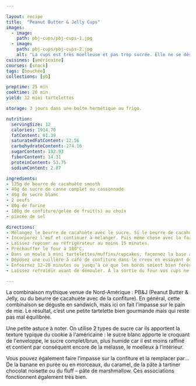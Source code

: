 ```yaml
---

layout: recipe
title:  "Peanut Butter & Jelly Cups"
images:
  - image:
    path: pbj-cups/pbj-cups-1.jpg
  - image:
    path: pbj-cups/pbj-cups-2.jpg
    alt: "La cups est très moelleuse et pas trop sucrée. Elle ne se désagrège pas du tout lorsqu’on croque dedans. Et avec la chaleur, la confiture se transforme en gelée."
cuisines: [américaine]
courses: [snack]
tags: [bouchée]
collections: [pb]

preptime: 25 min
cooktime: 20 min
yield: 12 mini tartelettes

storage: 3 jours dans une boîte hermétique au frigo.

nutrition:
  servingSize: 12
  calories: 1914.70
  fatContent: 61.39
  saturatedFatContent: 12.56
  carbohydrateContent: 274.16
  sugarContent: 182.93
  fiberContent: 14.31
  proteinContent: 53.75
  sodiumContent: 2.87

ingredients:
- 125g de beurre de cacahuète smooth
- 40g de sucre de canne complet ou cassonnade
- 40g de sucre blanc
- 2 oeufs
- 80g de farine
- 180g de confiture/gelée de fruit(s) au choix
- pincée de sel

directions:
- Mélangez le beurre de cacahuète avec le sucre. Si le beurre de cacahuète est trop épais vous pouvez le passer quelques secondes au micro-ondes pour le rendre plus liquide et facile à travailler. 
- Incorporez l'œuf et continuer à mélanger. Puis même chose avec la farine et le sel tamisés.
- Laissez reposer au réfrigérateur au moins 15 minutes.
- Préchauffer le four à 180°C. 
- Dans un moule à mini tartelettes/muffins/cupcakes, façonnez la base avec la pâte en vous assurant que les bords soient suffisamment épais et en laissant un creux au milieu. Le mieux est de foncer la pâte en mouillant/huilant vos doigts pour qu'elle ne colle pas trop.
- Déposez une cuillère à café de confiture dans le creux en essayant de ne pas trop dépasser de la surface.
- Enfournez 12–20 minutes ou jusqu’à ce que les bords soient bien forés (ça va aussi dépendre du type de moule et de la profondeur de la cup du coup). Notez que la confiture risque de se liquéfier et déborder en fin de cuisson, ce n'est pas hyper esthétique mais c'est normal.
- Laissez refroidir avant de démouler. À la sortie du four vos cups ne seront pas encore très solides structurellement, il faut attendre un peu avant de les démouler et les manipuler avec douceur, elles vont complètement durcir, y compris la confiture, en refroidissant sur une grille.

---
```


La combinaison mythique venue de Nord-Amérique&nbsp;: PB&J (Peanut Butter & Jelly, ou du beurre de cacahuète avec de la confiture). En général, cette combinaison se déguste en sandwich, mais ici on fait l’impasse sur le pain de mie. Le résultat, c’est une petite tartelette bien gourmande mais qui reste pas mal équilibrée.

Une petite astuce à noter. On utilise 2 types de sucre car ils apportent la texture typique du cookie à l'américaine&nbsp;: le sucre blanc apporte le croquant de l'enveloppe, le sucre complet/brun, plus humide car il est moins raffiné et contient par conséquent encore de la mélasse, le moelleux à l’intérieur.

Vous pouvez également faire l’impasse sur la confiture et la remplacer par… De la banane en purée ou en morceaux, du caramel, de la pâte à tartiner chocolat noisette ou du fluff – pâte de marshmallow. Ces associations fonctionnent également très bien. 